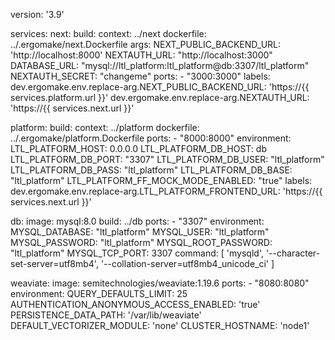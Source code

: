 version: '3.9'

services:
  next:
    build:
      context: ../next
      dockerfile: ../.ergomake/next.Dockerfile
      args:
        NEXT_PUBLIC_BACKEND_URL: 'http://localhost:8000'
        NEXTAUTH_URL: "http://localhost:3000"
        DATABASE_URL: "mysql://ltl_platform:ltl_platform@db:3307/ltl_platform"
        NEXTAUTH_SECRET: "changeme"
    ports:
      - "3000:3000"
    labels:
      dev.ergomake.env.replace-arg.NEXT_PUBLIC_BACKEND_URL: 'https://{{ services.platform.url }}'
      dev.ergomake.env.replace-arg.NEXTAUTH_URL: 'https://{{ services.next.url }}'

  platform:
    build:
      context: ../platform
      dockerfile: ../.ergomake/platform.Dockerfile
    ports:
      - "8000:8000"
    environment:
      LTL_PLATFORM_HOST: 0.0.0.0
      LTL_PLATFORM_DB_HOST: db
      LTL_PLATFORM_DB_PORT: "3307"
      LTL_PLATFORM_DB_USER: "ltl_platform"
      LTL_PLATFORM_DB_PASS: "ltl_platform"
      LTL_PLATFORM_DB_BASE: "ltl_platform"
      LTL_PLATFORM_FF_MOCK_MODE_ENABLED: "true"
    labels:
      dev.ergomake.env.replace-arg.LTL_PLATFORM_FRONTEND_URL: 'https://{{ services.next.url }}'

  db:
    image: mysql:8.0
    build: ../db
    ports:
      - "3307"
    environment:
      MYSQL_DATABASE: "ltl_platform"
      MYSQL_USER: "ltl_platform"
      MYSQL_PASSWORD: "ltl_platform"
      MYSQL_ROOT_PASSWORD: "ltl_platform"
      MYSQL_TCP_PORT: 3307
    command: [ 'mysqld', '--character-set-server=utf8mb4', '--collation-server=utf8mb4_unicode_ci' ]

  weaviate:
    image: semitechnologies/weaviate:1.19.6
    ports:
      - "8080:8080"
    environment:
      QUERY_DEFAULTS_LIMIT: 25
      AUTHENTICATION_ANONYMOUS_ACCESS_ENABLED: 'true'
      PERSISTENCE_DATA_PATH: '/var/lib/weaviate'
      DEFAULT_VECTORIZER_MODULE: 'none'
      CLUSTER_HOSTNAME: 'node1'

